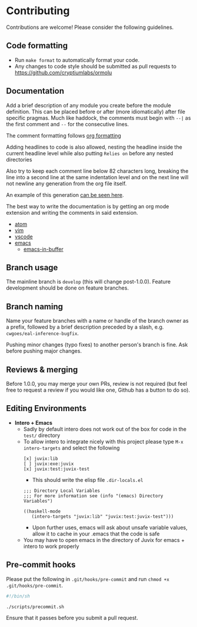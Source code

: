 # Contributing

Contributions are welcome! Please consider the following guidelines.

## Code formatting

- Run `make format` to automatically format your code.
- Any changes to code style should be submitted as pull requests to https://github.com/cryptiumlabs/ormolu

## Documentation

Add a brief description of any module you create before the module definition.
This can be placed before or after (more idiomatically) after file specific pragmas.
Much like haddock, the comments must begin with `--|` as the first comment and `--` for the consecutive lines.

The comment formatting follows [org formatting](http://ergoemacs.org/emacs/emacs_org_markup.html)

Adding headlines to code is also allowed, nesting the headline inside the current headline level while also putting `Relies on`
before any nested directories

Also try to keep each comment line below 82 characters long, breaking the line into a second line at the same indentation level
and on the next line will not newline any generation from the org file itself.

An example of this generation [can be seen here](https://github.com/cryptiumlabs/juvix/blob/15ca9e5e602d24cf09fe87fc059e3e0ee78ad6db/src/Juvix/Encoding/Encoding.hs#L3).

The best way to write the documentation is by getting an org mode extension and writing the comments in said extension.
- [atom](https://atom.io/packages/org-mode)
- [vim](https://github.com/jceb/vim-orgmode)
- [vscode](https://marketplace.visualstudio.com/items?itemName=tootone.org-mode)
- [emacs](https://orgmode.org/)
  + [emacs-in-buffer](http://pragmaticemacs.com/emacs/write-code-comments-in-org-mode-with-poporg/)

## Branch usage

The mainline branch is `develop` (this will change post-1.0.0). Feature development should be done on feature branches.

## Branch naming

Name your feature branches with a name or handle of the branch owner as a prefix, followed by a brief description preceded by a slash, e.g. `cwgoes/eal-inference-bugfix`.

Pushing minor changes (typo fixes) to another person's branch is fine. Ask before pushing major changes.

## Reviews & merging

Before 1.0.0, you may merge your own PRs, review is not required (but feel free to request a review if you would like one, Github has a button to do so).

## Editing Environments

- __Intero + Emacs__
  - Sadly by default intero does not work out of the box for code in the `test/` directory
  - To allow intero to integrate nicely with this project please type `M-x intero-targets` and select the following
    ```
    [x] juvix:lib
    [ ] juvix:exe:juvix
    [x] juvix:test:juvix-test
    ```
    - This should write the elisp file `.dir-locals.el`
    ```elisp
    ;;; Directory Local Variables
    ;;; For more information see (info "(emacs) Directory Variables")

    ((haskell-mode
       (intero-targets "juvix:lib" "juvix:test:juvix-test")))
    ```
    - Upon further uses, emacs will ask about unsafe variable values, allow it to cache in your .emacs that the code is safe
  - You may have to open emacs in the directory of Juvix for emacs + intero to work properly

## Pre-commit hooks

Please put the following in `.git/hooks/pre-commit` and run `chmod +x .git/hooks/pre-commit`.
```bash
#!/bin/sh

./scripts/precommit.sh
```
Ensure that it passes before you submit a pull request.
